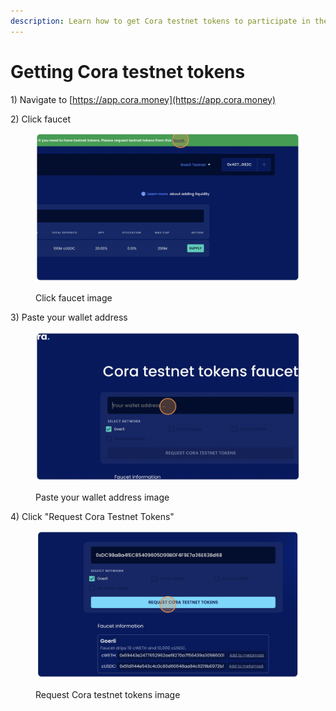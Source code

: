 ```yaml
---
description: Learn how to get Cora testnet tokens to participate in the Cora testnet
---
```


# Getting Cora testnet tokens

1\) Navigate to [https://app.cora.money](https://app.cora.money)

2\) Click faucet

<figure><img src="../.gitbook/assets/Screenshot 2023-04-26 at 21.51.57.png" alt=""><figcaption><p>Click faucet image</p></figcaption></figure>

3\) Paste your wallet address

<figure><img src="../.gitbook/assets/Screenshot 2023-04-26 at 21.52.08.png" alt=""><figcaption><p>Paste your wallet address image</p></figcaption></figure>

4\) Click "Request Cora Testnet Tokens"

<figure><img src="../.gitbook/assets/Screenshot 2023-04-26 at 21.52.15.png" alt=""><figcaption><p>Request Cora testnet tokens image</p></figcaption></figure>
